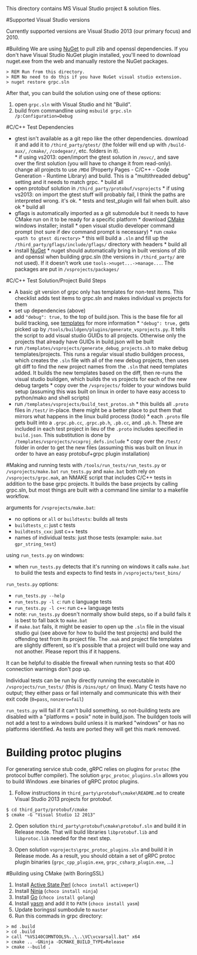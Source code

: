 This directory contains MS Visual Studio project & solution files.

#Supported Visual Studio versions

Currently supported versions are Visual Studio 2013 (our primary focus) and 2010.

#Building
We are using [NuGet](http://www.nuget.org) to pull zlib and openssl dependencies.
If you don't have Visual Studio NuGet plugin installed, you'll need to
download nuget.exe from the web and manually restore the NuGet packages.

```
> REM Run from this directory.
> REM No need to do this if you have NuGet visual studio extension.
> nuget restore grpc.sln
```

After that, you can build the solution using one of these options:
1. open `grpc.sln` with Visual Studio and hit "Build".
2. build from commandline using `msbuild grpc.sln /p:Configuration=Debug`

#C/C++ Test Dependencies
   * gtest isn't available as a git repo like the other dependencies.  download it and add it to `/third_party/gtest/` (the folder will end up with `/build-aux/`, `/cmake/`, `/codegear/`, etc. folders in it).  
    * if using vs2013: open/import the gtest solution in `/msvc/`, and save over the first solution (you will have to change it from read-only).  change all projects to use `/MDd` (Property Pages - C/C++ - Code Generation - Runtime Library) and build. This is a "multithreaded debug" setting and it needs to match grpc.
    * build all
   * open protobuf solution in `/third_party/protobuf/vsprojects`
    * if using vs2013: on import the gtest stuff will probably fail, I think the paths are interpreted wrong.  it's ok.
    * tests and test_plugin will fail when built.  also ok
    * build all
   *  gflags is automatically imported as a git submodule but it needs to have CMake run on it to be ready for a specific platform
    * download [CMake](http://www.cmake.org/) windows installer; install
    * open visual studio developer command prompt (not sure if dev command prompt is necessary)
    * run `cmake <path to gtest directory>`
    * this will build a `.sln` and fill up the `/third_party/gflags/include/gflags/` directory with headers
    * build all
   * install [NuGet](http://www.nuget.org)
    * nuget should automatically bring in built versions of zlib and openssl when building grpc.sln (the versions in `/third_party/` are not used).  If it doesn't work use `tools->nuget...->manage...`.  The packages are put in `/vsprojects/packages/`

#C/C++ Test Solution/Project Build Steps
   * A basic git version of grpc only has templates for non-test items.  This checklist adds test items to grpc.sln and makes individual vs projects for them
   * set up dependencies (above)
   * add `"debug": true,` to the top of build.json.  This is the base file for all build tracking, see [templates](https://github.com/grpc/grpc/tree/master/templates) for more information
    * `"debug": true,` gets picked up by `/tools/buildgen/plugins/generate_vsprojects.py`.  It tells the script to add visual studio GUIDs to all projects.  Otherwise only the projects that already have GUIDs in build.json will be built
   * run `/templates/vsprojects/generate_debug_projects.sh` to make debug templates/projects.  This runs a regular visual studio buildgen process, which creates the `.sln` file with all of the new debug projects, then uses git diff to find the new project names from the `.sln` that need templates added.  It builds the new templates based on the diff, then re-runs the visual studio buildgen, which builds the vs projects for each of the new debug targets
    * copy over the `/vsprojects/` folder to your windows build setup (assuming this was built on linux in order to have easy access to python/mako and shell scripts)
   * run `/templates/vsprojects/build_test_protos.sh`
    * this builds all `.proto` files in `/test/` in-place.  there might be a better place to put them that mirrors what happens in the linux build process (todo)
    * each `.proto` file gets built into a `.grpc.pb.cc`, .`grpc.pb.h`, `.pb.cc`, and `.pb.h`.  These are included in each test project in lieu of the `.proto` includes specified in `build.json`.  This substitution is done by `/templates/vsprojects/vcxproj_defs.include`
    * copy over the `/test/` folder in order to get the new files (assuming this was built on linux in order to have an easy protobuf+grpc plugin installation)

#Making and running tests with `/tools/run_tests/run_tests.py` or `/vsprojects/make.bat`
`run_tests.py` and `make.bat` both rely on `/vsprojects/grpc.mak`, an NMAKE script that includes C/C++ tests in addition to the base grpc projects.  It builds the base projects by calling grpc.sln, but most things are built with a command line similar to a makefile workflow.

 arguments for `/vsprojects/make.bat`:

 * no options or `all` or `buildtests`: builds all tests
 * `buildtests_c`: just c tests
 * `buildtests_cxx`: just c++ tests
 * names of individual tests: just those tests (example: `make.bat gpr_string_test`)

using `run_tests.py` on windows:

 * when `run_tests.py` detects that it's running on windows it calls `make.bat` to build the tests and expects to find tests in `/vsprojects/test_bins/`

`run_tests.py` options:

 * `run_tests.py --help`
 * `run_tests.py -l c`: run c language tests
 * `run_tests.py -l c++`: run c++ language tests
 * note: `run_tests.py` doesn't normally show build steps, so if a build fails it is best to fall back to `make.bat`
 * if `make.bat` fails, it might be easier to open up the `.sln` file in the visual studio gui (see above for how to build the test projects) and build the offending test from its project file.  The `.mak` and project file templates are slightly different, so it's possible that a project will build one way and not another.  Please report this if it happens.

It can be helpful to disable the firewall when running tests so that 400 connection warnings don't pop up.

Individual tests can be run by directly running the executable in `/vsprojects/run_tests/` (this is `/bins/opt/` on linux).  Many C tests have no output; they either pass or fail internally and communicate this with their exit code (`0=pass`, `nonzero=fail`)

`run_tests.py` will fail if it can't build something, so not-building tests are disabled with a "platforms = posix" note in build.json.  The buildgen tools will not add a test to a windows build unless it is marked "windows" or has no platforms identified.  As tests are ported they will get this mark removed.

# Building protoc plugins
For generating service stub code, gRPC relies on plugins for `protoc` (the protocol buffer compiler). The solution `grpc_protoc_plugins.sln` allows you to build
Windows .exe binaries of gRPC protoc plugins.

1. Follow instructions in `third_party\protobuf\cmake\README.md` to create Visual Studio 2013 projects for protobuf.
```
$ cd third_party/protobuf/cmake
$ cmake -G "Visual Studio 12 2013"
```

2. Open solution `third_party\protobuf\cmake\protobuf.sln` and build it in Release mode. That will build libraries `libprotobuf.lib` and `libprotoc.lib` needed for the next step.

3. Open solution `vsprojects\grpc_protoc_plugins.sln` and build it in Release mode. As a result, you should obtain a set of gRPC protoc plugin binaries (`grpc_cpp_plugin.exe`, `grpc_csharp_plugin.exe`, ...)

#Building using CMake (with BoringSSL)
1. Install [Active State Perl](http://www.activestate.com/activeperl/) (`choco install activeperl`)
2. Install [Ninja](https://ninja-build.org/) (`choco install ninja`)
2. Install [Go](https://golang.org/dl/) (`choco install golang`)
3. Install [yasm](http://yasm.tortall.net/) and add it to `PATH` (`choco install yasm`)
4. Update boringssl sumbodule to `master`
5. Run this commads in grpc directory:
```
> md .build
> cd .build
> call "%VS140COMNTOOLS%..\..\VC\vcvarsall.bat" x64
> cmake .. -GNinja -DCMAKE_BUILD_TYPE=Release
> cmake --build .
```
